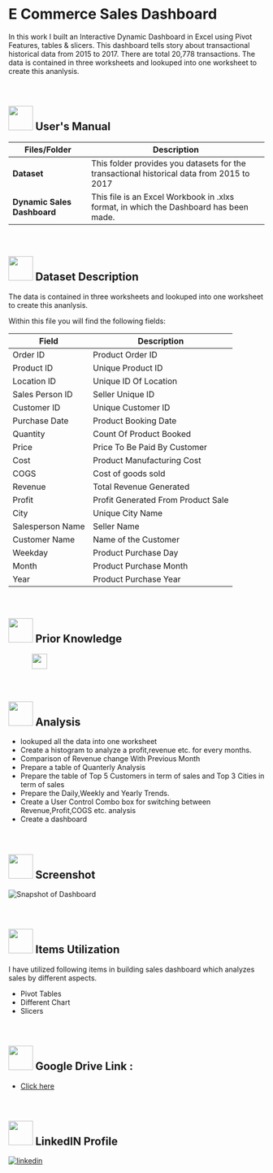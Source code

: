 # E Commerce Sales Dashboard


In this work I built an Interactive Dynamic Dashboard in Excel using Pivot Features, tables & slicers.
This dashboard tells story about transactional historical data from 2015 to 2017. There are total 20,778 transactions. The data is contained in three worksheets and lookuped into one worksheet to create this ananlysis.

<br>

## <img src=https://user-images.githubusercontent.com/106439762/181935629-b3c47bd3-77fb-4431-a11c-ff8ba0942b63.gif  width="48" height="48"> User's Manual

<table>
<thead>
<tr>
<th>Files/Folder</th>
<th>Description</th>
</tr>
</thead>
<tbody>
<tr>
<td><strong>Dataset</strong></td>
<td>This folder provides you datasets for the transactional historical data from 2015 to 2017 </td>
</tr>
<tr>
<td><strong>Dynamic Sales Dashboard</strong></td>
<td>This file is an Excel Workbook in .xlxs format, in which the Dashboard has been made.</td>
</tr>
</tbody>
</table>

<br>

## <img src=https://user-images.githubusercontent.com/106439762/181935629-b3c47bd3-77fb-4431-a11c-ff8ba0942b63.gif  width="48" height="48"> Dataset Description

The data is contained in three worksheets and lookuped into one worksheet to create this ananlysis.

Within this file you will find the following fields:

| Field         | Description |
| ------------- | ------------- |
| Order ID      | Product Order ID |
| Product ID    | Unique Product ID |
| Location ID   | Unique ID Of Location|
| Sales Person ID | Seller Unique ID|
| Customer ID   | Unique Customer ID |
| Purchase Date | Product Booking Date  |
| Quantity      | Count Of Product Booked|
| Price         | Price To Be Paid By Customer |
| Cost          | Product Manufacturing Cost |
| COGS          | Cost of goods sold |
| Revenue       | Total Revenue Generated |
| Profit        | Profit Generated From Product Sale |
| City          | Unique City Name  |
| Salesperson Name | Seller Name |
| Customer Name | Name of the Customer |
| Weekday       | Product Purchase Day |
| Month         | Product Purchase Month |
| Year          | Product Purchase Year |

<br>

## <img src=https://user-images.githubusercontent.com/106439762/178803205-47a08ce7-2187-4f96-b301-a2b68690619a.gif  width="48" height="48"> Prior Knowledge

<p align = "left">   &emsp;&emsp;&emsp; <img height = "30" src = "https://img.shields.io/badge/MS-EXCEL-%3CGREEN%3E"> </p>

<br>

## <img src=https://user-images.githubusercontent.com/106439762/178428775-03d67679-9aa4-4b08-91e9-6eb6ed8faf66.gif  width="48" height="48"> Analysis

- lookuped all the data into one worksheet
- Create a histogram to analyze a profit,revenue etc. for every months.
- Comparison of Revenue change With Previous Month
- Prepare a table of Quanterly Analysis
- Prepare the table of Top 5 Customers in term of sales and Top 3 Cities in term of sales
- Prepare the Daily,Weekly and Yearly Trends.
- Create a User Control Combo box for switching between Revenue,Profit,COGS etc. analysis
- Create a dashboard

<br>

## <img src=https://camo.githubusercontent.com/2d618acb10c0499b4dac42891f2b152e43b1a6ce6d95cc5f4915a2b0f56a5e89/68747470733a2f2f7777772e676574636c6f75646170702e636f6d2f77702d636f6e74656e742f75706c6f6164732f323032312f30332f3561656262393532653438363763653133663464333038665f6c6170746f705f6769665f7472616e732e676966  width="48" height="48" > Screenshot

![Snapshot of Dashboard](https://user-images.githubusercontent.com/79499162/185386189-6e022938-8fb6-425a-b4a0-3ee040219bca.jpg)

<br>


## <img src=https://user-images.githubusercontent.com/106439762/178804195-d9db61fb-b2cf-4c8f-bfc3-214cfe0f534c.gif width="48" height="48"> Items Utilization

I have utilized following items in building sales dashboard which analyzes sales by different aspects.
- Pivot Tables
- Different Chart
- Slicers 

<br>

## <img src=https://user-images.githubusercontent.com/106439762/178810087-8f7f8272-0cb8-40cb-a14c-be475569cf7d.gif width="48" height="48"> Google Drive Link :

- [Click here](https://drive.google.com/drive/folders/1_Ol5ineORivJsio3zKRT9WZo6CKixDmz?usp=sharing)

<br>


##  <img src=https://user-images.githubusercontent.com/106439762/178810087-8f7f8272-0cb8-40cb-a14c-be475569cf7d.gif width="48" height="48"> LinkedIN Profile

[![linkedin](https://img.shields.io/badge/linkedin-0A66C2?style=for-the-badge&logo=linkedin&logoColor=white)](https://www.linkedin.com/in/dipanjan-maity/)
